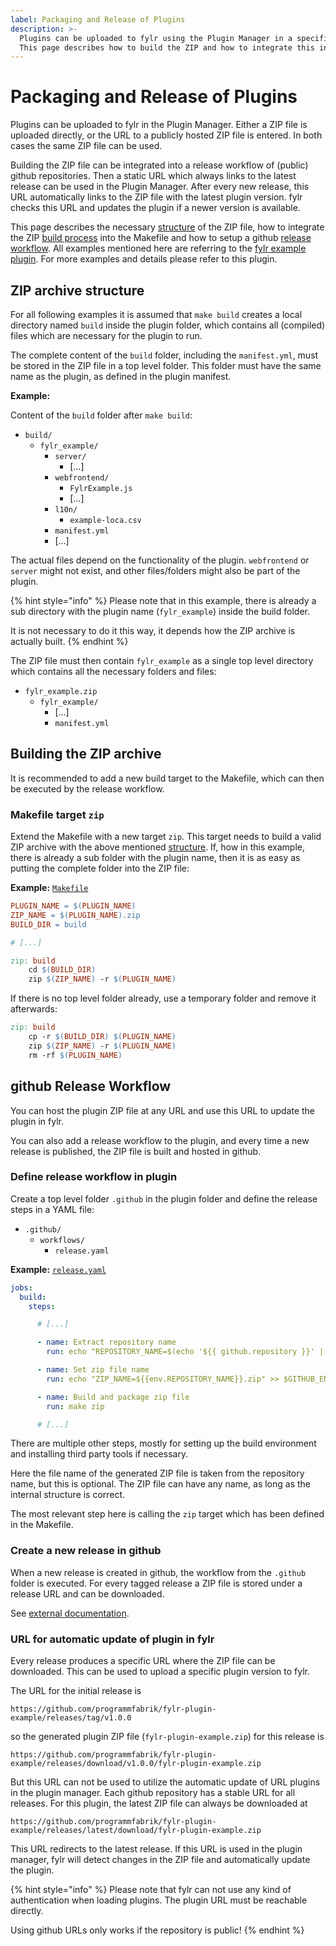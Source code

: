 ```yaml
---
label: Packaging and Release of Plugins
description: >-
  Plugins can be uploaded to fylr using the Plugin Manager in a specific ZIP archive.
  This page describes how to build the ZIP and how to integrate this into a github release workflow.
---
```



# Packaging and Release of Plugins

Plugins can be uploaded to fylr in the Plugin Manager. Either a ZIP file is uploaded directly, or the URL to a publicly hosted ZIP file is entered. In both cases the same ZIP file can be used.

Building the ZIP file can be integrated into a release workflow of (public) github repositories. Then a static URL which always links to the latest release can be used in the Plugin Manager. After every new release, this URL automatically links to the ZIP file with the latest plugin version. fylr checks this URL and updates the plugin if a newer version is available.

This page describes the necessary [structure](#zip-archive-structure) of the ZIP file, how to integrate the ZIP [build process](#building-the-zip-archive) into the Makefile and how to setup a github [release workflow](#github-release-workflow). All examples mentioned here are referring to the [fylr example plugin](https://github.com/programmfabrik/fylr-plugin-example). For more examples and details please refer to this plugin.


## ZIP archive structure

For all following examples it is assumed that `make build` creates a local directory named `build` inside the plugin folder, which contains all (compiled) files which are necessary for the plugin to run.

The complete content of the `build` folder, including the `manifest.yml`, must be stored in the ZIP file in a top level folder. This folder must have the same name as the plugin, as defined in the plugin manifest.


**Example:**

Content of the `build` folder after `make build`:

* `build/`
  * `fylr_example/`
    * `server/`
      * [...]
    * `webfrontend/`
      * `FylrExample.js`
      * [...]
    * `l10n/`
      * `example-loca.csv`
    * `manifest.yml`
    * [...]

The actual files depend on the functionality of the plugin. `webfrontend` or `server` might not exist, and other files/folders might also be part of the plugin.

{% hint style="info" %}
Please note that in this example, there is already a sub directory with the plugin name (`fylr_example`) inside the build folder.

It is not necessary to do it this way, it depends how the ZIP archive is actually built.
{% endhint %}

The ZIP file must then contain `fylr_example` as a single top level directory which contains all the necessary folders and files:

* `fylr_example.zip`
  * `fylr_example/`
    * [...]
    * `manifest.yml`


## Building the ZIP archive

It is recommended to add a new build target to the Makefile, which can then be executed by the release workflow.

### Makefile target `zip`

Extend the Makefile with a new target `zip`. This target needs to build a valid ZIP archive with the above mentioned [structure](#zip-archive-structure). If, how in this example, there is already a sub folder with the plugin name, then it is as easy as putting the complete folder into the ZIP file:

**Example:** [`Makefile`](https://github.com/programmfabrik/fylr-plugin-example/blob/main/Makefile)

```Makefile
PLUGIN_NAME = $(PLUGIN_NAME)
ZIP_NAME = $(PLUGIN_NAME).zip
BUILD_DIR = build

# [...]

zip: build
    cd $(BUILD_DIR)
    zip $(ZIP_NAME) -r $(PLUGIN_NAME)
```

If there is no top level folder already, use a temporary folder and remove it afterwards:

```Makefile
zip: build
    cp -r $(BUILD_DIR) $(PLUGIN_NAME)
    zip $(ZIP_NAME) -r $(PLUGIN_NAME)
    rm -rf $(PLUGIN_NAME)
```


## github Release Workflow

You can host the plugin ZIP file at any URL and use this URL to update the plugin in fylr.

You can also add a release workflow to the plugin, and every time a new release is published, the ZIP file is built and hosted in github.


### Define release workflow in plugin

Create a top level folder `.github` in the plugin folder and define the release steps in a YAML file:

* `.github/`
  * `workflows/`
    * `release.yaml`

**Example:** [`release.yaml`](https://github.com/programmfabrik/fylr-plugin-example/blob/main/.github/workflows/release.yaml)

```yaml
jobs:
  build:
    steps:

      # [...]

      - name: Extract repository name
        run: echo "REPOSITORY_NAME=$(echo '${{ github.repository }}' | awk -F '/' '{print $2}')" >> $GITHUB_ENV

      - name: Set zip file name
        run: echo "ZIP_NAME=${{env.REPOSITORY_NAME}}.zip" >> $GITHUB_ENV

      - name: Build and package zip file
        run: make zip

      # [...]
```

There are multiple other steps, mostly for setting up the build environment and installing third party tools if necessary.

Here the file name of the generated ZIP file is taken from the repository name, but this is optional. The ZIP file can have any name, as long as the internal structure is correct.

The most relevant step here is calling the `zip` target which has been defined in the Makefile.


### Create a new release in github

When a new release is created in github, the workflow from the `.github` folder is executed. For every tagged release a ZIP file is stored under a release URL and can be downloaded.

See [external documentation](https://docs.github.com/en/repositories/releasing-projects-on-github/managing-releases-in-a-repository).

### URL for automatic update of plugin in fylr

Every release produces a specific URL where the ZIP file can be downloaded. This can be used to upload a specific plugin version to fylr.

The URL for the initial release is

```
https://github.com/programmfabrik/fylr-plugin-example/releases/tag/v1.0.0
```

so the generated plugin ZIP file (`fylr-plugin-example.zip`) for this release is

```
https://github.com/programmfabrik/fylr-plugin-example/releases/download/v1.0.0/fylr-plugin-example.zip
```


But this URL can not be used to utilize the automatic update of URL plugins in the plugin manager. Each github repository has a stable URL for all releases. For this plugin, the latest ZIP file can always be downloaded at

```
https://github.com/programmfabrik/fylr-plugin-example/releases/latest/download/fylr-plugin-example.zip
```

This URL redirects to the latest release. If this URL is used in the plugin manager, fylr will detect changes in the ZIP file and automatically update the plugin.

{% hint style="info" %}
Please note that fylr can not use any kind of authentication when loading plugins. The plugin URL must be reachable directly.

Using github URLs only works if the repository is public!
{% endhint %}

